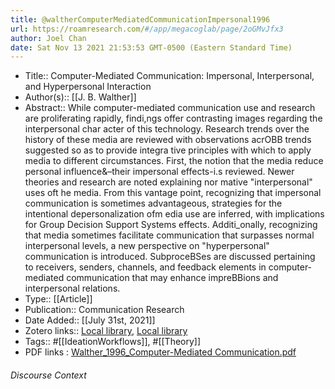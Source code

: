 ```yaml
---
title: @waltherComputerMediatedCommunicationImpersonal1996
url: https://roamresearch.com/#/app/megacoglab/page/2oGMvJfx3
author: Joel Chan
date: Sat Nov 13 2021 21:53:53 GMT-0500 (Eastern Standard Time)
---
```


- Title:: Computer-Mediated Communication: Impersonal, Interpersonal, and Hyperpersonal Interaction
- Author(s):: [[J. B. Walther]]
- Abstract:: While computer-mediated communication use and research are proliferating rapidly, findi,ngs offer contrasting images regarding the interpersonal char acter of this technology. Research trends over the history of these media are reviewed with observations acrOBB trends suggested so as to provide integra tive principles with which to apply media to different circumstances. First, the notion that the media reduce personal influence&–their impersonal effects-i.s reviewed. Newer theories and research are noted explaining nor mative "interpersonal" uses oft he media. From this vantage point, recognizing that impersonal communication is sometimes advantageous, strategies for the intentional depersonalization ofm edia use are inferred, with implications for Group Decision Support Systems effects. Additi_onally, recognizing that media sometimes facilitate communication that surpasses normal interpersonal levels, a new perspective on "hyperpersonal" communication is introduced. SubproceBSes are discussed pertaining to receivers, senders, channels, and feedback elements in computer-mediated communication that may enhance impreBBions and interpersonal relations.
- Type:: [[Article]]
- Publication:: Communication Research
- Date Added:: [[July 31st, 2021]]
- Zotero links:: [Local library](zotero://select/groups/2451508/items/BUHUJD6Q), [Local library](https://www.zotero.org/groups/2451508/items/BUHUJD6Q)
- Tags:: #[[IdeationWorkflows]], #[[Theory]]
- PDF links : [Walther_1996_Computer-Mediated Communication.pdf](zotero://open-pdf/groups/2451508/items/E23J4Q2M)

###### Discourse Context


